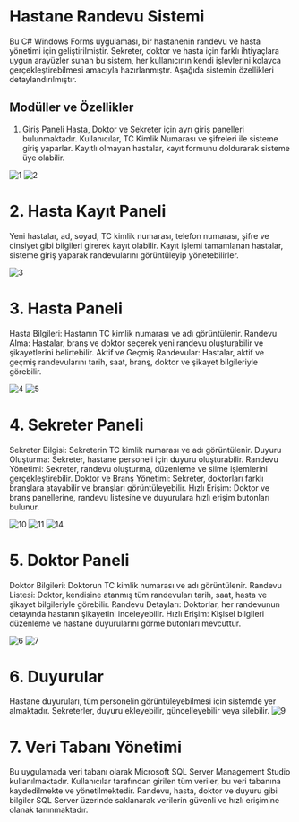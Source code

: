 # Hastane Randevu Sistemi
Bu C# Windows Forms uygulaması, bir hastanenin randevu ve hasta yönetimi için geliştirilmiştir. Sekreter, doktor ve hasta için farklı ihtiyaçlara uygun arayüzler sunan bu sistem, her kullanıcının kendi işlevlerini kolayca gerçekleştirebilmesi amacıyla hazırlanmıştır. Aşağıda sistemin özellikleri detaylandırılmıştır.

## Modüller ve Özellikler
1. Giriş Paneli
Hasta, Doktor ve Sekreter için ayrı giriş panelleri bulunmaktadır.
Kullanıcılar, TC Kimlik Numarası ve şifreleri ile sisteme giriş yaparlar.
Kayıtlı olmayan hastalar, kayıt formunu doldurarak sisteme üye olabilir.

![1](https://github.com/user-attachments/assets/e12169cb-c53a-4b73-82f8-4abd7f749ed4)
![2](https://github.com/user-attachments/assets/320b59bb-14f7-456c-8444-b4e53dad51ac)

# 2. Hasta Kayıt Paneli
Yeni hastalar, ad, soyad, TC kimlik numarası, telefon numarası, şifre ve cinsiyet gibi bilgileri girerek kayıt olabilir.
Kayıt işlemi tamamlanan hastalar, sisteme giriş yaparak randevularını görüntüleyip yönetebilirler.

![3](https://github.com/user-attachments/assets/88a3f9ae-2ea8-4990-bda8-8c39fc067f77)

# 3. Hasta Paneli
Hasta Bilgileri: Hastanın TC kimlik numarası ve adı görüntülenir.
Randevu Alma: Hastalar, branş ve doktor seçerek yeni randevu oluşturabilir ve şikayetlerini belirtebilir.
Aktif ve Geçmiş Randevular: Hastalar, aktif ve geçmiş randevularını tarih, saat, branş, doktor ve şikayet bilgileriyle görebilir.

![4](https://github.com/user-attachments/assets/4b09bd35-4ee2-4dbd-9779-c8215184870c)
![5](https://github.com/user-attachments/assets/a7db94cf-b247-4eeb-91aa-e6cc4c3b15bf)

# 4. Sekreter Paneli
Sekreter Bilgisi: Sekreterin TC kimlik numarası ve adı görüntülenir.
Duyuru Oluşturma: Sekreter, hastane personeli için duyuru oluşturabilir.
Randevu Yönetimi: Sekreter, randevu oluşturma, düzenleme ve silme işlemlerini gerçekleştirebilir.
Doktor ve Branş Yönetimi: Sekreter, doktorları farklı branşlara atayabilir ve branşları görüntüleyebilir.
Hızlı Erişim: Doktor ve branş panellerine, randevu listesine ve duyurulara hızlı erişim butonları bulunur.

![10](https://github.com/user-attachments/assets/6b3be3b4-d7a6-4738-97b2-64ca898b8abd)
![11](https://github.com/user-attachments/assets/4c28592c-1910-4890-91a4-35650acafd6c)
![14](https://github.com/user-attachments/assets/246bfd93-de82-4a2e-98b2-2aee9b929f9c)

# 5. Doktor Paneli
Doktor Bilgileri: Doktorun TC kimlik numarası ve adı görüntülenir.
Randevu Listesi: Doktor, kendisine atanmış tüm randevuları tarih, saat, hasta ve şikayet bilgileriyle görebilir.
Randevu Detayları: Doktorlar, her randevunun detayında hastanın şikayetini inceleyebilir.
Hızlı Erişim: Kişisel bilgileri düzenleme ve hastane duyurularını görme butonları mevcuttur.

![6](https://github.com/user-attachments/assets/46988c1a-0f18-4732-9190-14547d0250be)
![7](https://github.com/user-attachments/assets/1fa721b9-0417-4fbd-b2e3-e78897ac62cf)

# 6. Duyurular
Hastane duyuruları, tüm personelin görüntüleyebilmesi için sistemde yer almaktadır.
Sekreterler, duyuru ekleyebilir, güncelleyebilir veya silebilir.
![9](https://github.com/user-attachments/assets/4854cf42-3fd2-414b-ad53-5d51f6ad70ad)

# 7. Veri Tabanı Yönetimi
Bu uygulamada veri tabanı olarak Microsoft SQL Server Management Studio kullanılmaktadır.
Kullanıcılar tarafından girilen tüm veriler, bu veri tabanına kaydedilmekte ve yönetilmektedir.
Randevu, hasta, doktor ve duyuru gibi bilgiler SQL Server üzerinde saklanarak verilerin güvenli ve hızlı erişimine olanak tanınmaktadır.
